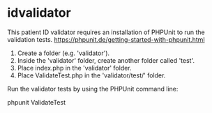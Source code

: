 # idvalidator

This patient ID validator requires an installation of PHPUnit to run the validation tests. 
https://phpunit.de/getting-started-with-phpunit.html

1. Create a folder (e.g. 'validator').
2. Inside the 'validator' folder, create another folder called 'test'.
3. Place index.php in the 'validator' folder. 
4. Place ValidateTest.php in the 'validator/test/' folder.

Run the validator tests by using the PHPUnit command line:

phpunit ValidateTest
